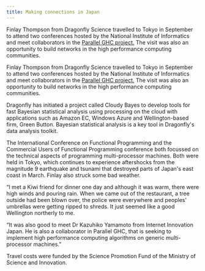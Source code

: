 ```yaml
---
title: Making connections in Japan
---
```


Finlay Thompson from Dragonfly Science travelled to Tokyo in September
to attend two conferences hosted by the National Institute of
Informatics and meet collaborators in the [Parallel GHC
project.](http://www.haskell.org/haskellwiki/Parallel_GHC_Project) The
visit was also an opportunity to build networks in the high
performance computing communities.

<!--more-->

Finlay Thompson from Dragonfly Science travelled to Tokyo in September
to attend two conferences hosted by the National Institute of
Informatics and meet collaborators in the [Parallel GHC
project.](http://www.haskell.org/haskellwiki/Parallel_GHC_Project) The
visit was also an opportunity to build networks in the high
performance computing communities.

Dragonfly has initiated a project called Cloudy Bayes to develop tools
for fast Bayesian statistical analysis using processing on the cloud
with applications such as Amazon EC, Windows Azure and
Wellington-based firm, Green Button. Bayesian statistical analysis is
a key tool in Dragonfly's data analysis toolkit.

The International Conference on Functional Programming and the
Commercial Users of Functional Programming conference both focussed on
the technical aspects of programming multi-processor machines. Both
were held in Tokyo, which continues to experience aftershocks from the
magnitude 9 earthquake and tsunami that destroyed parts of Japan's
east coast in March. Finlay also struck some bad weather.

“I met a Kiwi friend for dinner one day and although it was warm,
there were high winds and pouring rain. When we came out of the
restaurant, a tree outside had been blown  over, the police were
everywhere and peoples' umbrellas were getting ripped to shreds.
It just seemed like a good Wellington northerly to me.

“It was also good to meet Dr Kazuhiko Yamamoto from Internet
Innovation Japan.
He is also a collaborator in Parallel GHC, that is seeking to
implement high performance computing algorithms on generic
multi-processor machines.”

Travel costs were funded by the Science Promotion Fund of the Ministry
of Science and Innovation.
